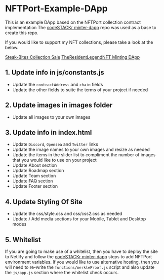 # NFTPort-Example-DApp
This is an example DApp based on the NFTPort collection contract implementation
The [codeSTACKr minter-dapp](https://github.com/codeSTACKr/minter-dapp) repo was used as a base to create this repo.

If you would like to support my NFT collections, please take a look at the below.

[Steak-Bites Collection Sale](https://opensea.io/collection/steak-bites)
[TheResidentLegendNFT Minting DApp](https://theresidentlegendnft.xyz/)

## 1. Update info in js/constants.js
- Update the `contractAddress` and `chain` fields
- Update the other fields to suite the terms of your project if needed

## 2. Update images in images folder
- Update all images to your own images

## 3. Update info in index.html
- Update `Discord`, `Opensea` and `Twitter` links
- Update the image names to your own images and resize as needed
- Update the items in the slider list to compliment the number of images that you would like to use on your project
- Update About section
- Update Roadmap section
- Update Team section
- Update FAQ section
- Update Footer section

## 4. Update Styling Of Site
- Update the css/style.css and css/css2.css as needed
- Update / Add media sections for your Mobile, Tablet and Desktop modes

## 5. Whitelist
If you are going to make use of a whitelist, then you have to deploy the site to Netlify and follow the [codeSTACKr minter-dapp](https://github.com/codeSTACKr/minter-dapp) steps to add NFTPort environment variables. If you would like to use alternative hosting, then you will need to re-write the `functions/merkleProof.js` script and also update the `js/app.js` section where the whitelist check occurs.
